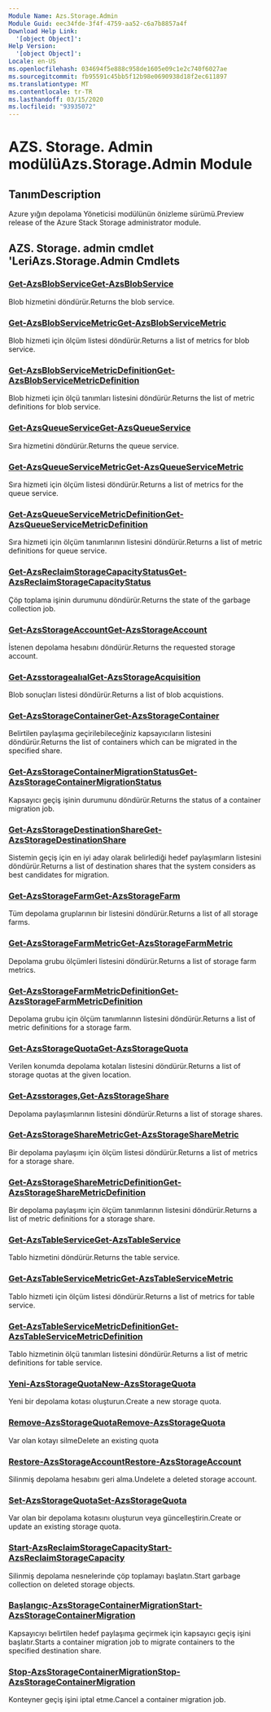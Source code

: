```yaml
---
Module Name: Azs.Storage.Admin
Module Guid: eec34fde-3f4f-4759-aa52-c6a7b8857a4f
Download Help Link:
  '[object Object]': 
Help Version:
  '[object Object]': 
Locale: en-US
ms.openlocfilehash: 034694f5e888c958de1605e09c1e2c740f6027ae
ms.sourcegitcommit: fb95591c45bb5f12b98e0690938d18f2ec611897
ms.translationtype: MT
ms.contentlocale: tr-TR
ms.lasthandoff: 03/15/2020
ms.locfileid: "93935072"
---
```

# <span data-ttu-id="12ed4-101">AZS. Storage. Admin modülü</span><span class="sxs-lookup"><span data-stu-id="12ed4-101">Azs.Storage.Admin Module</span></span>
## <span data-ttu-id="12ed4-102">Tanım</span><span class="sxs-lookup"><span data-stu-id="12ed4-102">Description</span></span>
<span data-ttu-id="12ed4-103">Azure yığın depolama Yöneticisi modülünün önizleme sürümü.</span><span class="sxs-lookup"><span data-stu-id="12ed4-103">Preview release of the Azure Stack Storage administrator module.</span></span>  

## <span data-ttu-id="12ed4-104">AZS. Storage. admin cmdlet 'Leri</span><span class="sxs-lookup"><span data-stu-id="12ed4-104">Azs.Storage.Admin Cmdlets</span></span>
### [<span data-ttu-id="12ed4-105">Get-AzsBlobService</span><span class="sxs-lookup"><span data-stu-id="12ed4-105">Get-AzsBlobService</span></span>](Get-AzsBlobService.md)
<span data-ttu-id="12ed4-106">Blob hizmetini döndürür.</span><span class="sxs-lookup"><span data-stu-id="12ed4-106">Returns the blob service.</span></span>

### [<span data-ttu-id="12ed4-107">Get-AzsBlobServiceMetric</span><span class="sxs-lookup"><span data-stu-id="12ed4-107">Get-AzsBlobServiceMetric</span></span>](Get-AzsBlobServiceMetric.md)
<span data-ttu-id="12ed4-108">Blob hizmeti için ölçüm listesi döndürür.</span><span class="sxs-lookup"><span data-stu-id="12ed4-108">Returns a list of metrics for blob service.</span></span>

### [<span data-ttu-id="12ed4-109">Get-AzsBlobServiceMetricDefinition</span><span class="sxs-lookup"><span data-stu-id="12ed4-109">Get-AzsBlobServiceMetricDefinition</span></span>](Get-AzsBlobServiceMetricDefinition.md)
<span data-ttu-id="12ed4-110">Blob hizmeti için ölçü tanımları listesini döndürür.</span><span class="sxs-lookup"><span data-stu-id="12ed4-110">Returns the list of metric definitions for blob service.</span></span>

### [<span data-ttu-id="12ed4-111">Get-AzsQueueService</span><span class="sxs-lookup"><span data-stu-id="12ed4-111">Get-AzsQueueService</span></span>](Get-AzsQueueService.md)
<span data-ttu-id="12ed4-112">Sıra hizmetini döndürür.</span><span class="sxs-lookup"><span data-stu-id="12ed4-112">Returns the queue service.</span></span>

### [<span data-ttu-id="12ed4-113">Get-AzsQueueServiceMetric</span><span class="sxs-lookup"><span data-stu-id="12ed4-113">Get-AzsQueueServiceMetric</span></span>](Get-AzsQueueServiceMetric.md)
<span data-ttu-id="12ed4-114">Sıra hizmeti için ölçüm listesi döndürür.</span><span class="sxs-lookup"><span data-stu-id="12ed4-114">Returns a list of metrics for the queue service.</span></span>

### [<span data-ttu-id="12ed4-115">Get-AzsQueueServiceMetricDefinition</span><span class="sxs-lookup"><span data-stu-id="12ed4-115">Get-AzsQueueServiceMetricDefinition</span></span>](Get-AzsQueueServiceMetricDefinition.md)
<span data-ttu-id="12ed4-116">Sıra hizmeti için ölçüm tanımlarının listesini döndürür.</span><span class="sxs-lookup"><span data-stu-id="12ed4-116">Returns a list of metric definitions for queue service.</span></span>

### [<span data-ttu-id="12ed4-117">Get-AzsReclaimStorageCapacityStatus</span><span class="sxs-lookup"><span data-stu-id="12ed4-117">Get-AzsReclaimStorageCapacityStatus</span></span>](Get-AzsReclaimStorageCapacityStatus.md)
<span data-ttu-id="12ed4-118">Çöp toplama işinin durumunu döndürür.</span><span class="sxs-lookup"><span data-stu-id="12ed4-118">Returns the state of the garbage collection job.</span></span>

### [<span data-ttu-id="12ed4-119">Get-AzsStorageAccount</span><span class="sxs-lookup"><span data-stu-id="12ed4-119">Get-AzsStorageAccount</span></span>](Get-AzsStorageAccount.md)
<span data-ttu-id="12ed4-120">İstenen depolama hesabını döndürür.</span><span class="sxs-lookup"><span data-stu-id="12ed4-120">Returns the requested storage account.</span></span>

### [<span data-ttu-id="12ed4-121">Get-Azsstoragealıal</span><span class="sxs-lookup"><span data-stu-id="12ed4-121">Get-AzsStorageAcquisition</span></span>](Get-AzsStorageAcquisition.md)
<span data-ttu-id="12ed4-122">Blob sonuçları listesi döndürür.</span><span class="sxs-lookup"><span data-stu-id="12ed4-122">Returns a list of blob acquistions.</span></span>

### [<span data-ttu-id="12ed4-123">Get-AzsStorageContainer</span><span class="sxs-lookup"><span data-stu-id="12ed4-123">Get-AzsStorageContainer</span></span>](Get-AzsStorageContainer.md)
<span data-ttu-id="12ed4-124">Belirtilen paylaşıma geçirilebileceğiniz kapsayıcıların listesini döndürür.</span><span class="sxs-lookup"><span data-stu-id="12ed4-124">Returns the list of containers which can be migrated in the specified share.</span></span>

### [<span data-ttu-id="12ed4-125">Get-AzsStorageContainerMigrationStatus</span><span class="sxs-lookup"><span data-stu-id="12ed4-125">Get-AzsStorageContainerMigrationStatus</span></span>](Get-AzsStorageContainerMigrationStatus.md)
<span data-ttu-id="12ed4-126">Kapsayıcı geçiş işinin durumunu döndürür.</span><span class="sxs-lookup"><span data-stu-id="12ed4-126">Returns the status of a container migration job.</span></span>

### [<span data-ttu-id="12ed4-127">Get-AzsStorageDestinationShare</span><span class="sxs-lookup"><span data-stu-id="12ed4-127">Get-AzsStorageDestinationShare</span></span>](Get-AzsStorageDestinationShare.md)
<span data-ttu-id="12ed4-128">Sistemin geçiş için en iyi aday olarak belirlediği hedef paylaşımların listesini döndürür.</span><span class="sxs-lookup"><span data-stu-id="12ed4-128">Returns a list of destination shares that the system considers as best candidates for migration.</span></span>

### [<span data-ttu-id="12ed4-129">Get-AzsStorageFarm</span><span class="sxs-lookup"><span data-stu-id="12ed4-129">Get-AzsStorageFarm</span></span>](Get-AzsStorageFarm.md)
<span data-ttu-id="12ed4-130">Tüm depolama gruplarının bir listesini döndürür.</span><span class="sxs-lookup"><span data-stu-id="12ed4-130">Returns a list of all storage farms.</span></span>

### [<span data-ttu-id="12ed4-131">Get-AzsStorageFarmMetric</span><span class="sxs-lookup"><span data-stu-id="12ed4-131">Get-AzsStorageFarmMetric</span></span>](Get-AzsStorageFarmMetric.md)
<span data-ttu-id="12ed4-132">Depolama grubu ölçümleri listesini döndürür.</span><span class="sxs-lookup"><span data-stu-id="12ed4-132">Returns a list of storage farm metrics.</span></span>

### [<span data-ttu-id="12ed4-133">Get-AzsStorageFarmMetricDefinition</span><span class="sxs-lookup"><span data-stu-id="12ed4-133">Get-AzsStorageFarmMetricDefinition</span></span>](Get-AzsStorageFarmMetricDefinition.md)
<span data-ttu-id="12ed4-134">Depolama grubu için ölçüm tanımlarının listesini döndürür.</span><span class="sxs-lookup"><span data-stu-id="12ed4-134">Returns a list of metric definitions for a storage farm.</span></span>

### [<span data-ttu-id="12ed4-135">Get-AzsStorageQuota</span><span class="sxs-lookup"><span data-stu-id="12ed4-135">Get-AzsStorageQuota</span></span>](Get-AzsStorageQuota.md)
<span data-ttu-id="12ed4-136">Verilen konumda depolama kotaları listesini döndürür.</span><span class="sxs-lookup"><span data-stu-id="12ed4-136">Returns a list of storage quotas at the given location.</span></span>

### [<span data-ttu-id="12ed4-137">Get-Azsstorages,</span><span class="sxs-lookup"><span data-stu-id="12ed4-137">Get-AzsStorageShare</span></span>](Get-AzsStorageShare.md)
<span data-ttu-id="12ed4-138">Depolama paylaşımlarının listesini döndürür.</span><span class="sxs-lookup"><span data-stu-id="12ed4-138">Returns a list of storage shares.</span></span>

### [<span data-ttu-id="12ed4-139">Get-AzsStorageShareMetric</span><span class="sxs-lookup"><span data-stu-id="12ed4-139">Get-AzsStorageShareMetric</span></span>](Get-AzsStorageShareMetric.md)
<span data-ttu-id="12ed4-140">Bir depolama paylaşımı için ölçüm listesi döndürür.</span><span class="sxs-lookup"><span data-stu-id="12ed4-140">Returns a list of metrics for a storage share.</span></span>

### [<span data-ttu-id="12ed4-141">Get-AzsStorageShareMetricDefinition</span><span class="sxs-lookup"><span data-stu-id="12ed4-141">Get-AzsStorageShareMetricDefinition</span></span>](Get-AzsStorageShareMetricDefinition.md)
<span data-ttu-id="12ed4-142">Bir depolama paylaşımı için ölçüm tanımlarının listesini döndürür.</span><span class="sxs-lookup"><span data-stu-id="12ed4-142">Returns a list of metric definitions for a storage share.</span></span>

### [<span data-ttu-id="12ed4-143">Get-AzsTableService</span><span class="sxs-lookup"><span data-stu-id="12ed4-143">Get-AzsTableService</span></span>](Get-AzsTableService.md)
<span data-ttu-id="12ed4-144">Tablo hizmetini döndürür.</span><span class="sxs-lookup"><span data-stu-id="12ed4-144">Returns the table service.</span></span>

### [<span data-ttu-id="12ed4-145">Get-AzsTableServiceMetric</span><span class="sxs-lookup"><span data-stu-id="12ed4-145">Get-AzsTableServiceMetric</span></span>](Get-AzsTableServiceMetric.md)
<span data-ttu-id="12ed4-146">Tablo hizmeti için ölçüm listesi döndürür.</span><span class="sxs-lookup"><span data-stu-id="12ed4-146">Returns a list of metrics for table service.</span></span>

### [<span data-ttu-id="12ed4-147">Get-AzsTableServiceMetricDefinition</span><span class="sxs-lookup"><span data-stu-id="12ed4-147">Get-AzsTableServiceMetricDefinition</span></span>](Get-AzsTableServiceMetricDefinition.md)
<span data-ttu-id="12ed4-148">Tablo hizmetinin ölçü tanımları listesini döndürür.</span><span class="sxs-lookup"><span data-stu-id="12ed4-148">Returns a list of metric definitions for table service.</span></span>

### [<span data-ttu-id="12ed4-149">Yeni-AzsStorageQuota</span><span class="sxs-lookup"><span data-stu-id="12ed4-149">New-AzsStorageQuota</span></span>](New-AzsStorageQuota.md)
<span data-ttu-id="12ed4-150">Yeni bir depolama kotası oluşturun.</span><span class="sxs-lookup"><span data-stu-id="12ed4-150">Create a new storage quota.</span></span>

### [<span data-ttu-id="12ed4-151">Remove-AzsStorageQuota</span><span class="sxs-lookup"><span data-stu-id="12ed4-151">Remove-AzsStorageQuota</span></span>](Remove-AzsStorageQuota.md)
<span data-ttu-id="12ed4-152">Var olan kotayı silme</span><span class="sxs-lookup"><span data-stu-id="12ed4-152">Delete an existing quota</span></span>

### [<span data-ttu-id="12ed4-153">Restore-AzsStorageAccount</span><span class="sxs-lookup"><span data-stu-id="12ed4-153">Restore-AzsStorageAccount</span></span>](Restore-AzsStorageAccount.md)
<span data-ttu-id="12ed4-154">Silinmiş depolama hesabını geri alma.</span><span class="sxs-lookup"><span data-stu-id="12ed4-154">Undelete a deleted storage account.</span></span>

### [<span data-ttu-id="12ed4-155">Set-AzsStorageQuota</span><span class="sxs-lookup"><span data-stu-id="12ed4-155">Set-AzsStorageQuota</span></span>](Set-AzsStorageQuota.md)
<span data-ttu-id="12ed4-156">Var olan bir depolama kotasını oluşturun veya güncelleştirin.</span><span class="sxs-lookup"><span data-stu-id="12ed4-156">Create or update an existing storage quota.</span></span>

### [<span data-ttu-id="12ed4-157">Start-AzsReclaimStorageCapacity</span><span class="sxs-lookup"><span data-stu-id="12ed4-157">Start-AzsReclaimStorageCapacity</span></span>](Start-AzsReclaimStorageCapacity.md)
<span data-ttu-id="12ed4-158">Silinmiş depolama nesnelerinde çöp toplamayı başlatın.</span><span class="sxs-lookup"><span data-stu-id="12ed4-158">Start garbage collection on deleted storage objects.</span></span>

### [<span data-ttu-id="12ed4-159">Başlangıç-AzsStorageContainerMigration</span><span class="sxs-lookup"><span data-stu-id="12ed4-159">Start-AzsStorageContainerMigration</span></span>](Start-AzsStorageContainerMigration.md)
<span data-ttu-id="12ed4-160">Kapsayıcıyı belirtilen hedef paylaşıma geçirmek için kapsayıcı geçiş işini başlatır.</span><span class="sxs-lookup"><span data-stu-id="12ed4-160">Starts a container migration job to migrate containers to the specified destination share.</span></span>

### [<span data-ttu-id="12ed4-161">Stop-AzsStorageContainerMigration</span><span class="sxs-lookup"><span data-stu-id="12ed4-161">Stop-AzsStorageContainerMigration</span></span>](Stop-AzsStorageContainerMigration.md)
<span data-ttu-id="12ed4-162">Konteyner geçiş işini iptal etme.</span><span class="sxs-lookup"><span data-stu-id="12ed4-162">Cancel a container migration job.</span></span>

